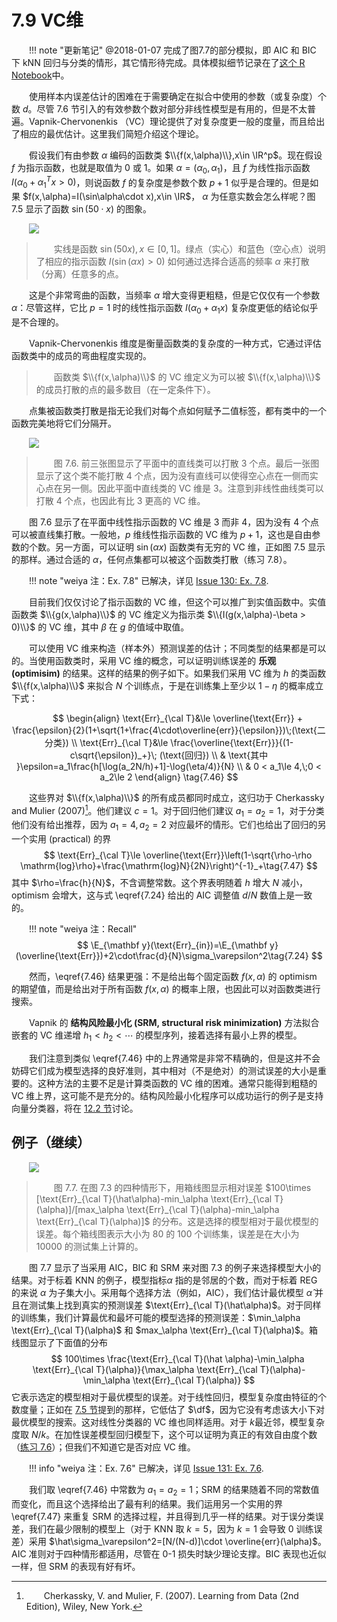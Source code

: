 # 7.9 VC维

<style>p{text-indent:2em;2}</style>

!!! note "更新笔记"
    @2018-01-07 完成了图7.7的部分模拟，即 AIC 和 BIC 下 kNN 回归与分类的情形，其它情形待完成。具体模拟细节记录在了[这个 R Notebook](http://rmd.hohoweiya.xyz/sim7_7.html)中。

使用样本内误差估计的困难在于需要确定在拟合中使用的参数（或复杂度）个数 $d$。尽管 7.6 节引入的有效参数个数对部分非线性模型是有用的，但是不太普遍。Vapnik-Chervonenkis （VC）理论提供了对复杂度更一般的度量，而且给出了相应的最优估计。这里我们简短介绍这个理论。

假设我们有由参数 $\alpha$ 编码的函数类 $\\{f(x,\alpha)\\},x\in \IR^p$。现在假设 $f$ 为指示函数，也就是取值为 0 或 1。如果 $\alpha=(\alpha_0,\alpha_1)$，且 $f$ 为线性指示函数 $I(\alpha_0+\alpha_1^Tx>0)$，则说函数 $f$ 的复杂度是参数个数 $p+1$ 似乎是合理的。但是如果 $f(x,\alpha)=I(\sin\alpha\cdot x),x\in \IR$， $\alpha$ 为任意实数会怎么样呢？图 7.5 显示了函数 $\sin(50\cdot x)$ 的图象。

![](../img/07/fig7.5.png)

> 实线是函数 $\sin(50x),x\in [0,1]$。绿点（实心）和蓝色（空心点）说明了相应的指示函数 $I(\sin(\alpha x)>0)$ 如何通过选择合适高的频率 $\alpha$ 来打散（分离）任意多的点。

这是个非常弯曲的函数，当频率 $\alpha$ 增大变得更粗糙，但是它仅仅有一个参数 $\alpha$：尽管这样，它比 $p=1$ 时的线性指示函数 $I(\alpha_0+\alpha_1x)$ 复杂度更低的结论似乎是不合理的。

Vapnik-Chervonenkis 维度是衡量函数类的复杂度的一种方式，它通过评估函数类中的成员的弯曲程度实现的。

> 函数类 $\\{f(x,\alpha)\\}$ 的 VC 维定义为可以被 $\\{f(x,\alpha)\\}$ 的成员打散的点的最多数目（在一定条件下）。

点集被函数类打散是指无论我们对每个点如何赋予二值标签，都有类中的一个函数完美地将它们分隔开。

![](../img/07/fig7.6.png)

> 图 7.6. 前三张图显示了平面中的直线类可以打散 3 个点。最后一张图显示了这个类不能打散 4 个点，因为没有直线可以使得空心点在一侧而实心点在另一侧。因此平面中直线类的 VC 维是 3。注意到非线性曲线类可以打散 4 个点，也因此有比 3 更高的 VC 维。

图 7.6 显示了在平面中线性指示函数的 VC 维是 3 而非 4，因为没有 4 个点可以被直线集打散。一般地，$p$ 维线性指示函数的 VC 维为 $p+1$，这也是自由参数的个数。另一方面，可以证明 $\sin(\alpha x)$ 函数类有无穷的 VC 维，正如图 7.5 显示的那样。通过合适的 $\alpha$，任何点集都可以被这个函数类打散（练习 7.8）。

!!! note "weiya 注：Ex. 7.8"
    已解决，详见 [Issue 130: Ex. 7.8](https://github.com/szcf-weiya/ESL-CN/issues/130).

目前我们仅仅讨论了指示函数的 VC 维，但这个可以推广到实值函数中。实值函数类 $\\{g(x,\alpha)\\}$ 的 VC 维定义为指示类 $\\{I(g(x,\alpha)-\beta > 0)\\}$ 的 VC 维，其中 $\beta$ 在 $g$ 的值域中取值。

可以使用 VC 维来构造（样本外）预测误差的估计；不同类型的结果都是可以的。当使用函数类时，采用 VC 维的概念，可以证明训练误差的 **乐观 (optimisim)** 的结果。这样的结果的例子如下。如果我们采用 VC 维为 $h$ 的类函数 $\\{f(x,\alpha)\\}$ 来拟合 $N$ 个训练点，于是在训练集上至少以 $1-\eta$ 的概率成立下式：

$$
\begin{align}
\text{Err}_{\cal T}&\le \overline{\text{Err}} + \frac{\epsilon}{2}(1+\sqrt{1+\frac{4\cdot\overline{err}}{\epsilon}})\;(\text{二分类}) \\
\text{Err}_{\cal T}&\le \frac{\overline{\text{Err}}}{(1-c\sqrt{\epsilon})_+}\; (\text{回归}) \\
& \text{其中 }\epsilon=a_1\frac{h[\log(a_2N/h)+1]-\log(\eta/4)}{N} \\
& 0 < a_1\le 4,\;0 < a_2\le 2 
\end{align}
\tag{7.46} 
$$

这些界对 $\\{f(x,\alpha)\\}$ 的所有成员都同时成立，这归功于 Cherkassky and Mulier (2007)[^1]。他们建议 $c=1$。对于回归他们建议 $a_1=a_2=1$，对于分类他们没有给出推荐，因为 $a_1=4,a_2=2$ 对应最坏的情形。它们也给出了回归的另一个实用 (practical) 的界
$$
\text{Err}_{\cal T}\le \overline{\text{Err}}\left(1-\sqrt{\rho-\rho \mathrm{log}\rho}+\frac{\mathrm{log}N}{2N}\right)^{-1}_+\tag{7.47} 
$$
其中 $\rho=\frac{h}{N}$，不含调整常数。这个界表明随着 $h$ 增大 $N$ 减小，optimism 会增大，这与式 \eqref{7.24} 给出的 AIC 调整值 $d/N$ 数值上是一致的。

!!! note "weiya 注：Recall"
    $$
    \E_{\mathbf y}(\text{Err}_{in})=\E_{\mathbf y}(\overline{\text{Err}})+2\cdot\frac{d}{N}\sigma_\varepsilon^2\tag{7.24} 
    $$

然而，\eqref{7.46} 结果更强：不是给出每个固定函数 $f(x,\alpha)$ 的 optimism 的期望值，而是给出对于所有函数 $f(x,\alpha)$ 的概率上限，也因此可以对函数类进行搜索。

Vapnik 的 **结构风险最小化 (SRM, structural risk minimization)** 方法拟合嵌套的 VC 维递增 $h_1 < h_2 < \cdots$ 的模型序列，接着选择有最小上界的模型。

我们注意到类似 \eqref{7.46} 中的上界通常是非常不精确的，但是这并不会妨碍它们成为模型选择的良好准则，其中相对（不是绝对）的测试误差的大小是重要的。这种方法的主要不足是计算类函数的 VC 维的困难。通常只能得到粗糙的 VC 维上界，这可能不是充分的。结构风险最小化程序可以成功运行的例子是支持向量分类器，将在 [12.2 节](../12-Support-Vector-Machines-and-Flexible-Discriminants/12.2-The-Support-Vector-Classifier/index.html)讨论。

## 例子（继续）

![](../img/07/fig7.7.png)

> 图 7.7. 在图 7.3 的四种情形下，用箱线图显示相对误差 $100\times [\text{Err}_{\cal T}(\hat\alpha)-min_\alpha \text{Err}_{\cal T}(\alpha)]/[max_\alpha \text{Err}_{\cal T}(\alpha)-min_\alpha \text{Err}_{\cal T}(\alpha)]$ 的分布。这是选择的模型相对于最优模型的误差。每个箱线图表示大小为 80 的 100 个训练集，误差是在大小为 10000 的测试集上计算的。

图 7.7 显示了当采用 AIC，BIC 和 SRM 来对图 7.3 的例子来选择模型大小的结果。对于标着 KNN 的例子，模型指标$\alpha$ 指的是邻居的个数，而对于标着 REG 的来说 $\alpha$ 为子集大小。采用每个选择方法（例如，AIC），我们估计最优模型 $\hat \alpha$ 并且在测试集上找到真实的预测误差 $\text{Err}_{\cal T}(\hat\alpha)$。对于同样的训练集，我们计算最优和最坏可能的模型选择的预测误差：$\min_\alpha \text{Err}_{\cal T}(\alpha)$ 和 $max_\alpha \text{Err}_{\cal T}(\alpha)$。箱线图显示了下面值的分布
$$
100\times \frac{\text{Err}_{\cal T}(\hat \alpha)-\min_\alpha \text{Err}_{\cal T}(\alpha)}{\max_\alpha \text{Err}_{\cal T}(\alpha)-\min_\alpha \text{Err}_{\cal T}(\alpha)}
$$
它表示选定的模型相对于最优模型的误差。对于线性回归，模型复杂度由特征的个数度量；正如在 [7.5 节](7.5-Estimates-of-In-Sample-Prediction-Error/index.html)提到的那样，它低估了 $\df​$，因为它没有考虑该大小下对最优模型的搜索。这对线性分类器的 VC 维也同样适用。对于 $k​$ 最近邻，模型复杂度取 $N/k​$。在加性误差模型回归模型下，这个可以证明为真正的有效自由度个数（[练习 7.6](https://github.com/szcf-weiya/ESL-CN/issues/131)）；但我们不知道它是否对应 VC 维。

!!! info "weiya 注：Ex. 7.6"
    已解决，详见 [Issue 131: Ex. 7.6](https://github.com/szcf-weiya/ESL-CN/issues/131).

我们取 \eqref{7.46} 中常数为 $a_1=a_2=1​$；SRM 的结果随着不同的常数值而变化，而且这个选择给出了最有利的结果。我们运用另一个实用的界 \eqref{7.47} 来重复 SRM 的选择过程，并且得到几乎一样的结果。对于误分类误差，我们在最少限制的模型上（对于 KNN 取 $k=5​$，因为 $k=1​$ 会导致 0 训练误差）采用 $\hat\sigma_\varepsilon^2=[N/(N-d)]\cdot \overline{err}(\alpha)​$。AIC 准则对于四种情形都适用，尽管在 0-1 损失时缺少理论支撑。BIC 表现也近似一样，但 SRM 的表现有好有坏。

[^1]: Cherkassky, V. and Mulier, F. (2007). Learning from Data (2nd Edition), Wiley, New York.